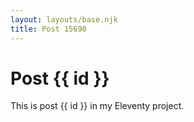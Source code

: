 ```yaml
---
layout: layouts/base.njk
title: Post 15690
---
```


# Post {{ id }}

This is post {{ id }} in my Eleventy project.
